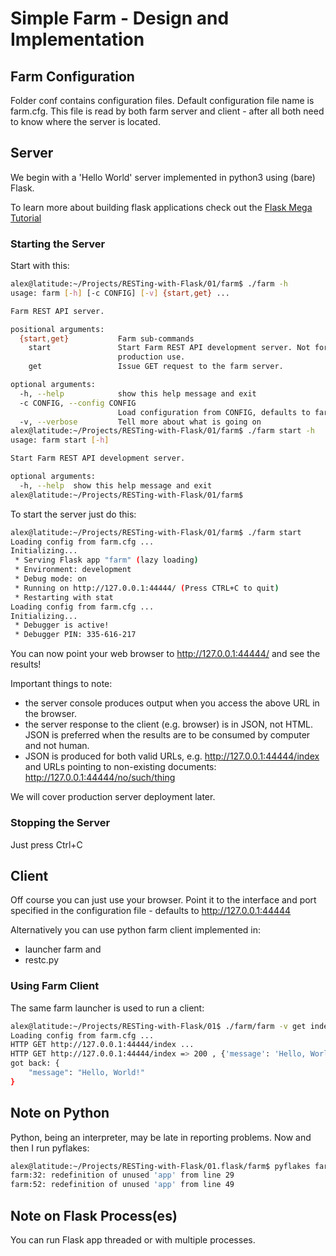 # Simple Farm - Design and Implementation

## Farm Configuration

Folder conf contains configuration files.  Default configuration file name is
farm.cfg.  This file is read by both farm server and client - after all both
need to know where the server is located.

## Server

We begin with a 'Hello World' server implemented in python3 using
(bare) Flask.

To learn more about building flask applications check out the [Flask Mega
Tutorial](https://blog.miguelgrinberg.com/post/the-flask-mega-tutorial-part-i-hello-world)

### Starting the Server

Start with this:

```bash
alex@latitude:~/Projects/RESTing-with-Flask/01/farm$ ./farm -h
usage: farm [-h] [-c CONFIG] [-v] {start,get} ...

Farm REST API server.

positional arguments:
  {start,get}           Farm sub-commands
    start               Start Farm REST API development server. Not for
                        production use.
    get                 Issue GET request to the farm server.

optional arguments:
  -h, --help            show this help message and exit
  -c CONFIG, --config CONFIG
                        Load configuration from CONFIG, defaults to farm.cfg
  -v, --verbose         Tell more about what is going on
alex@latitude:~/Projects/RESTing-with-Flask/01/farm$ ./farm start -h
usage: farm start [-h]

Start Farm REST API development server.

optional arguments:
  -h, --help  show this help message and exit
alex@latitude:~/Projects/RESTing-with-Flask/01/farm$ 
```

To start the server just do this:

```bash
alex@latitude:~/Projects/RESTing-with-Flask/01/farm$ ./farm start
Loading config from farm.cfg ...
Initializing...
 * Serving Flask app "farm" (lazy loading)
 * Environment: development
 * Debug mode: on
 * Running on http://127.0.0.1:44444/ (Press CTRL+C to quit)
 * Restarting with stat
Loading config from farm.cfg ...
Initializing...
 * Debugger is active!
 * Debugger PIN: 335-616-217
```

You can now point your web browser to http://127.0.0.1:44444/ and see the results!

Important things to note:

* the server console produces output when you access the above URL in the
browser.
* the server response to the client (e.g. browser) is in JSON, not HTML.  JSON
is preferred when the results are to be consumed by computer and not human.
* JSON is produced for both valid URLs, e.g. http://127.0.0.1:44444/index and
URLs pointing to non-existing documents: http://127.0.0.1:44444/no/such/thing

We will cover production server deployment later.

### Stopping the Server

Just press Ctrl+C

## Client

Off course you can just use your browser. Point it to the interface and port
specified in the configuration file - defaults to http://127.0.0.1:44444

Alternatively you can use python farm client implemented in:

* launcher farm and
* restc.py

### Using Farm Client

The same farm launcher is used to run a client:

```bash
alex@latitude:~/Projects/RESTing-with-Flask/01$ ./farm/farm -v get index
Loading config from farm.cfg ...
HTTP GET http://127.0.0.1:44444/index ...
HTTP GET http://127.0.0.1:44444/index => 200 , {'message': 'Hello, World!'}
got back: {
    "message": "Hello, World!"
}
```

## Note on Python

Python, being an interpreter, may be late in reporting problems.  Now and then
I run pyflakes:

```bash
alex@latitude:~/Projects/RESTing-with-Flask/01.flask/farm$ pyflakes farm
farm:32: redefinition of unused 'app' from line 29
farm:52: redefinition of unused 'app' from line 49

```

## Note on Flask Process(es)

You can run Flask app threaded or with multiple processes.

